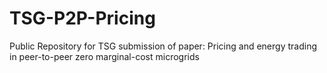 # TSG-P2P-Pricing
Public Repository for TSG submission of paper: Pricing and energy trading in peer-to-peer zero marginal-cost microgrids
